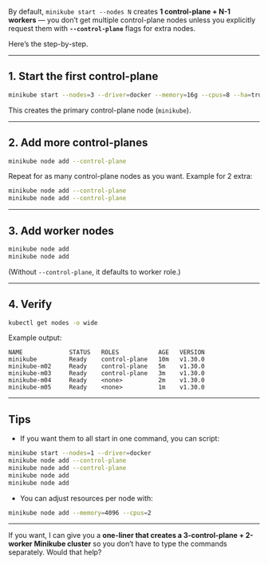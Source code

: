 By default, `minikube start --nodes N` creates **1 control-plane + N-1 workers** — you don’t get multiple control-plane nodes unless you explicitly request them with **`--control-plane`** flags for extra nodes.

Here’s the step-by-step.

---

## **1. Start the first control-plane**

```bash
minikube start --nodes=3 --driver=docker --memory=16g --cpus=8 --ha=true
```

This creates the primary control-plane node (`minikube`).

---

## **2. Add more control-planes**

```bash
minikube node add --control-plane
```

Repeat for as many control-plane nodes as you want. Example for 2 extra:

```bash
minikube node add --control-plane
minikube node add --control-plane
```

---

## **3. Add worker nodes**

```bash
minikube node add
minikube node add
```

(Without `--control-plane`, it defaults to worker role.)

---

## **4. Verify**

```bash
kubectl get nodes -o wide
```

Example output:

```
NAME             STATUS   ROLES           AGE   VERSION
minikube         Ready    control-plane   10m   v1.30.0
minikube-m02     Ready    control-plane   5m    v1.30.0
minikube-m03     Ready    control-plane   3m    v1.30.0
minikube-m04     Ready    <none>          2m    v1.30.0
minikube-m05     Ready    <none>          1m    v1.30.0
```

---

## **Tips**

* If you want them to all start in one command, you can script:

```bash
minikube start --nodes=1 --driver=docker
minikube node add --control-plane
minikube node add --control-plane
minikube node add
minikube node add
```

* You can adjust resources per node with:

```bash
minikube node add --memory=4096 --cpus=2
```

---

If you want, I can give you a **one-liner that creates a 3-control-plane + 2-worker Minikube cluster** so you don’t have to type the commands separately. Would that help?
